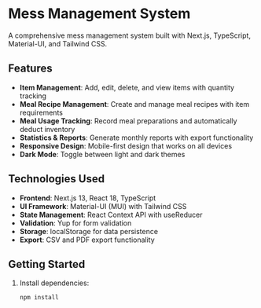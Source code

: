 # Mess Management System

A comprehensive mess management system built with Next.js, TypeScript, Material-UI, and Tailwind CSS.

## Features

- **Item Management**: Add, edit, delete, and view items with quantity tracking
- **Meal Recipe Management**: Create and manage meal recipes with item requirements
- **Meal Usage Tracking**: Record meal preparations and automatically deduct inventory
- **Statistics & Reports**: Generate monthly reports with export functionality
- **Responsive Design**: Mobile-first design that works on all devices
- **Dark Mode**: Toggle between light and dark themes

## Technologies Used

- **Frontend**: Next.js 13, React 18, TypeScript
- **UI Framework**: Material-UI (MUI) with Tailwind CSS
- **State Management**: React Context API with useReducer
- **Validation**: Yup for form validation
- **Storage**: localStorage for data persistence
- **Export**: CSV and PDF export functionality

## Getting Started

1. Install dependencies:
   ```bash
   npm install
   ```
